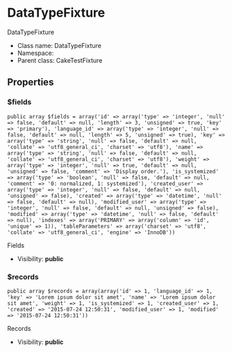 DataTypeFixture
===============

DataTypeFixture




* Class name: DataTypeFixture
* Namespace: 
* Parent class: CakeTestFixture





Properties
----------


### $fields

    public array $fields = array('id' => array('type' => 'integer', 'null' => false, 'default' => null, 'length' => 3, 'unsigned' => true, 'key' => 'primary'), 'language_id' => array('type' => 'integer', 'null' => false, 'default' => null, 'length' => 5, 'unsigned' => true), 'key' => array('type' => 'string', 'null' => false, 'default' => null, 'collate' => 'utf8_general_ci', 'charset' => 'utf8'), 'name' => array('type' => 'string', 'null' => false, 'default' => null, 'collate' => 'utf8_general_ci', 'charset' => 'utf8'), 'weight' => array('type' => 'integer', 'null' => true, 'default' => null, 'unsigned' => false, 'comment' => 'Display order.'), 'is_systemized' => array('type' => 'boolean', 'null' => false, 'default' => null, 'comment' => '0: normalized, 1: systemized'), 'created_user' => array('type' => 'integer', 'null' => false, 'default' => null, 'unsigned' => false), 'created' => array('type' => 'datetime', 'null' => false, 'default' => null), 'modified_user' => array('type' => 'integer', 'null' => false, 'default' => null, 'unsigned' => false), 'modified' => array('type' => 'datetime', 'null' => false, 'default' => null), 'indexes' => array('PRIMARY' => array('column' => 'id', 'unique' => 1)), 'tableParameters' => array('charset' => 'utf8', 'collate' => 'utf8_general_ci', 'engine' => 'InnoDB'))

Fields



* Visibility: **public**


### $records

    public array $records = array(array('id' => 1, 'language_id' => 1, 'key' => 'Lorem ipsum dolor sit amet', 'name' => 'Lorem ipsum dolor sit amet', 'weight' => 1, 'is_systemized' => 1, 'created_user' => 1, 'created' => '2015-07-24 12:50:31', 'modified_user' => 1, 'modified' => '2015-07-24 12:50:31'))

Records



* Visibility: **public**



